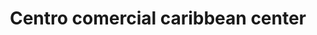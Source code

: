 ---
title: "Centro comercial caribbean center"
url: /lecheria/centro-comercial-caribbean-center/
shop: centro comercial
---